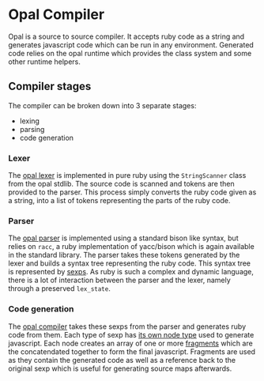 # Opal Compiler

Opal is a source to source compiler. It accepts ruby code as a string and
generates javascript code which can be run in any environment. Generated
code relies on the opal runtime which provides the class system and some
other runtime helpers.

## Compiler stages

The compiler can be broken down into 3 separate stages:

* lexing
* parsing
* code generation

### Lexer

The [opal lexer](../lib/opal/parser/lexer.rb) is implemented in pure ruby using
the `StringScanner` class from the opal stdlib. The source code is scanned
and tokens are then provided to the parser. This process simply converts
the ruby code given as a string, into a list of tokens representing the
parts of the ruby code.

### Parser

The [opal parser](../lib/opal/parser/grammar.y) is implemented using a standard
bison like syntax, but relies on `racc`, a ruby implementation of yacc/bison
which is again available in the standard library. The parser takes these tokens
generated by the lexer and builds a syntax tree representing the ruby code.
This syntax tree is represented by [sexps](../lib/opal/parser/sexp.rb). As
ruby is such a complex and dynamic language, there is a lot of interaction
between the parser and the lexer, namely through a preserved `lex_state`.

### Code generation

The [opal compiler](../lib/opal/compiler.rb) takes these sexps from the parser
and generates ruby code from them. Each type of sexp has [its own node type](../lib/opal/nodes/base.rb)
used to generate javascript. Each node creates an array of one or more
[fragments](../lib/opal/fragment.rb) which are the concatendated together to
form the final javascript. Fragments are used as they contain the generated
code as well as a reference back to the original sexp which is useful for
generating source maps afterwards.
